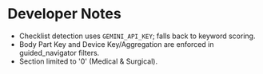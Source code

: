 # Developer Notes
- Checklist detection uses `GEMINI_API_KEY`; falls back to keyword scoring.
- Body Part Key and Device Key/Aggregation are enforced in guided_navigator filters.
- Section limited to '0' (Medical & Surgical).
